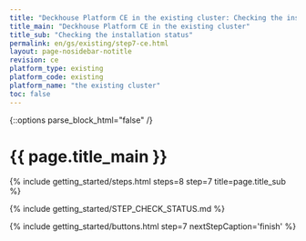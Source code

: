 ```yaml
---
title: "Deckhouse Platform CE in the existing cluster: Checking the installation status"
title_main: "Deckhouse Platform CE in the existing cluster"
title_sub: "Checking the installation status"
permalink: en/gs/existing/step7-ce.html
layout: page-nosidebar-notitle
revision: ce
platform_type: existing
platform_code: existing
platform_name: "the existing cluster"
toc: false
---
```


<link rel="stylesheet" type="text/css" href='{{ assets["getting-started.css"].digest_path }}' />

{::options parse_block_html="false" /}

<h1 class="docs__title">{{ page.title_main }}</h1>
{% include getting_started/steps.html steps=8 step=7 title=page.title_sub %}

{% include getting_started/STEP_CHECK_STATUS.md %}

{% include getting_started/buttons.html step=7 nextStepCaption='finish' %}
